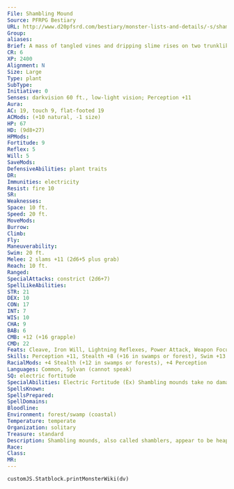```yaml
---
File: Shambling Mound
Source: PFRPG Bestiary
URL: http://www.d20pfsrd.com/bestiary/monster-lists-and-details/-s/shambling-mound
Group: 
aliases: 
Brief: A mass of tangled vines and dripping slime rises on two trunklike legs, reeking of rot and freshly turned earth.
CR: 6
XP: 2400
Alignment: N
Size: Large
Type: plant
SubType: 
Initiative: 0
Senses: darkvision 60 ft., low-light vision; Perception +11
Aura: 
AC: 19, touch 9, flat-footed 19
ACMods: (+10 natural, -1 size)
HP: 67
HD: (9d8+27)
HPMods: 
Fortitude: 9
Reflex: 5
Will: 5
SaveMods: 
DefensiveAbilities: plant traits
DR: 
Immunities: electricity
Resist: fire 10
SR: 
Weaknesses: 
Space: 10 ft.
Speed: 20 ft.
MoveMods: 
Burrow: 
Climb: 
Fly: 
Maneuverability: 
Swim: 20 ft.
Melee: 2 slams +11 (2d6+5 plus grab)
Reach: 10 ft.
Ranged: 
SpecialAttacks: constrict (2d6+7)
SpellLikeAbilities: 
STR: 21
DEX: 10
CON: 17
INT: 7
WIS: 10
CHA: 9
BAB: 6
CMB: +12 (+16 grapple)
CMD: 22
Feats: Cleave, Iron Will, Lightning Reflexes, Power Attack, Weapon Focus (slam)
Skills: Perception +11, Stealth +8 (+16 in swamps or forest), Swim +13
RacialMods: +4 Stealth (+12 in swamps or forests), +4 Perception
Languages: Common, Sylvan (cannot speak)
SQ: electric fortitude
SpecialAbilities: Electric Fortitude (Ex) Shambling mounds take no damage from electricity. Instead, any electricity attack used against a shambling mound temporarily increases its Constitution score by 1d4 points. The shambling mound loses these temporary points at the rate of 1 per hour.
SpellsKnown: 
SpellsPrepared: 
SpellDomains: 
Bloodline: 
Environment: forest/swamp (coastal)
Temperature: temperate
Organization: solitary
Treasure: standard
Description: Shambling mounds, also called shamblers, appear to be heaps of rotting vegetation. They are actually intelligent, carnivorous plants with a fondness for elf flesh in particular.  What serve as a shambler's brain and sensory organs are located in its upper body. Shambling mounds typically have an 8-foot girth and stand between 6 and 9 feet tall. They weigh about 3,800 pounds.  Shambling mounds are strange creatures, more akin to animate tangles of creeping parasitic vines than single rooted plants. They are omnivorous, able to draw their sustenance from nearly anything, wrapping their creepers around living trees to draw forth the sap, sending rootlets into the soil to absorb raw nutrients, or consuming flesh and bone from crushed prey.  Shamblers are frighteningly stealthy in their native environments. Blending in with the surrounding terrain, they can lie in wait for days on end without moving, waiting patiently for a potential meal. A shambler could be almost anywhere at any time, attacking without warning and not caring whether it leaves any survivors, so long as it acquires its next meal.  Shambling mounds normally lead solitary, nomadic existences in deep forests and fetid swamps, although they can also be found underground living among damp fungal thickets. Disturbing rumors persist, however, of shamblers gathering in strange congregations around great earthen mounds in the depths of marshes and jungles, often during the height of violent electrical storms. Their reasons for doing so are unknown, and many sages have wondered whether there is some obscure and alien purpose at work.
Race: 
Class: 
MR: 
---
```

```dataviewjs
customJS.Statblock.printMonsterWiki(dv)
```
